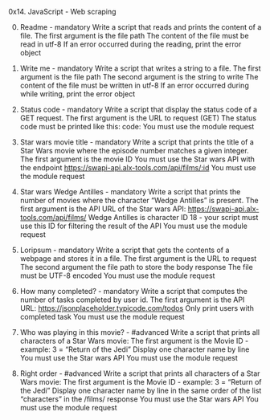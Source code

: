 0x14. JavaScript - Web scraping

0. Readme - mandatory
Write a script that reads and prints the content of a file.
The first argument is the file path
The content of the file must be read in utf-8
If an error occurred during the reading, print the error object

1. Write me - mandatory
Write a script that writes a string to a file.
The first argument is the file path
The second argument is the string to write
The content of the file must be written in utf-8
If an error occurred during while writing, print the error object

2. Status code - mandatory
Write a script that display the status code of a GET request.
The first argument is the URL to request (GET)
The status code must be printed like this: code: <status code>
You must use the module request

3. Star wars movie title - mandatory
Write a script that prints the title of a Star Wars movie where the episode number matches a given integer.
The first argument is the movie ID
You must use the Star wars API with the endpoint https://swapi-api.alx-tools.com/api/films/:id
You must use the module request

4. Star wars Wedge Antilles - mandatory
Write a script that prints the number of movies where the character “Wedge Antilles” is present.
The first argument is the API URL of the Star wars API: https://swapi-api.alx-tools.com/api/films/
Wedge Antilles is character ID 18 - your script must use this ID for filtering the result of the API
You must use the module request

5. Loripsum - mandatory
Write a script that gets the contents of a webpage and stores it in a file.
The first argument is the URL to request
The second argument the file path to store the body response
The file must be UTF-8 encoded
You must use the module request

6. How many completed? - mandatory
Write a script that computes the number of tasks completed by user id.
The first argument is the API URL: https://jsonplaceholder.typicode.com/todos
Only print users with completed task
You must use the module request

7. Who was playing in this movie? - #advanced
Write a script that prints all characters of a Star Wars movie:
The first argument is the Movie ID - example: 3 = “Return of the Jedi”
Display one character name by line
You must use the Star wars API
You must use the module request

8. Right order - #advanced
Write a script that prints all characters of a Star Wars movie:
The first argument is the Movie ID - example: 3 = “Return of the Jedi”
Display one character name by line in the same order of the list “characters” in the /films/ response
You must use the Star wars API
You must use the module request
